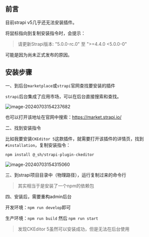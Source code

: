 ## 前言

目前strapi v5几乎还无法安装插件。

将鼠标指向到复制安装指令时，会提示：

> 请更新Strapi版本: "5.0.0-rc.0" 至 ">=4.4.0 <5.0.0-0"

可能是因为尚未正式发布的原因。

## 安装步骤

一、到后台`marketplace`或`strapi`官网查找要安装的插件

`strapi`后台集成了应用市场，可以在后台直接搜索和查找。

![image-20240703154237682](https://image.imqd.cn/202407031542498.png)

也可以打开该地址在官网中搜索：https://market.strapi.io/

二、找到安装指令

比如我要安装`CKEditor 5`这款插件，就需要打开该插件的详情页，找到`#installation`，复制安装指令：

```bash
npm install @_sh/strapi-plugin-ckeditor
```

![image-20240703154315060](https://image.imqd.cn/202407031543564.png)

三、到strapi项目目录中（物理路径），运行复制过来的命令行

> 其实相当于是安装了一个npm的依赖包

四、安装后，需要重构admin后台

开发环境：`npm run develop`即可

生产环境：`npm run build` 然后 `npm run start`

> 发现CKEditor 5虽然可以安装成功，但是无法在后台使用
